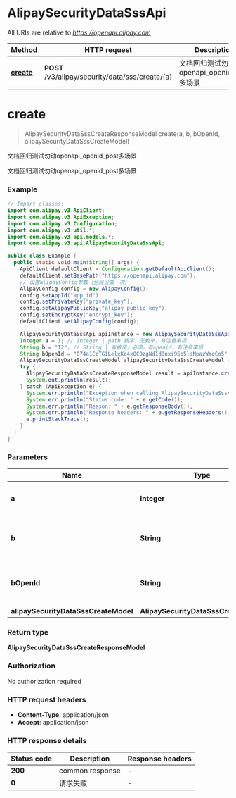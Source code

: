 # AlipaySecurityDataSssApi

All URIs are relative to *https://openapi.alipay.com*

| Method | HTTP request | Description |
|------------- | ------------- | -------------|
| [**create**](AlipaySecurityDataSssApi.md#create) | **POST** /v3/alipay/security/data/sss/create/{a} | 文档回归测试勿动openapi_openid_post多场景 |


<a name="create"></a>
# **create**
> AlipaySecurityDataSssCreateResponseModel create(a, b, bOpenId, alipaySecurityDataSssCreateModel)

文档回归测试勿动openapi_openid_post多场景

文档回归测试勿动openapi_openid_post多场景

### Example
```java
// Import classes:
import com.alipay.v3.ApiClient;
import com.alipay.v3.ApiException;
import com.alipay.v3.Configuration;
import com.alipay.v3.util.*;
import com.alipay.v3.api.models.*;
import com.alipay.v3.api.AlipaySecurityDataSssApi;

public class Example {
  public static void main(String[] args) {
    ApiClient defaultClient = Configuration.getDefaultApiClient();
    defaultClient.setBasePath("https://openapi.alipay.com");
    // 设置alipayConfig参数（全局设置一次）
    AlipayConfig config = new AlipayConfig();
    config.setAppId("app_id");
    config.setPrivateKey("private_key");
    config.setAlipayPublicKey("alipay_public_key");
    config.setEncryptKey("encrypt_key");
    defaultClient.setAlipayConfig(config);

    AlipaySecurityDataSssApi apiInstance = new AlipaySecurityDataSssApi(defaultClient);
    Integer a = 1; // Integer | path.数字，无枚举，有注意事项
    String b = "12"; // String | 有枚举，必须，有openid，有注意事项
    String bOpenId = "074a1CcTG1LelxKe4xQC0zgNdId0nxi95b5lsNpazWYoCo5"; // String | 有枚举，必须，有openid，有注意事项
    AlipaySecurityDataSssCreateModel alipaySecurityDataSssCreateModel = new AlipaySecurityDataSssCreateModel(); // AlipaySecurityDataSssCreateModel | 
    try {
      AlipaySecurityDataSssCreateResponseModel result = apiInstance.create(a, b, bOpenId, alipaySecurityDataSssCreateModel);
      System.out.println(result);
    } catch (ApiException e) {
      System.err.println("Exception when calling AlipaySecurityDataSssApi#create");
      System.err.println("Status code: " + e.getCode());
      System.err.println("Reason: " + e.getResponseBody());
      System.err.println("Response headers: " + e.getResponseHeaders());
      e.printStackTrace();
    }
  }
}
```

### Parameters

| Name | Type | Description  | Notes |
|------------- | ------------- | ------------- | -------------|
| **a** | **Integer**| path.数字，无枚举，有注意事项 | |
| **b** | **String**| 有枚举，必须，有openid，有注意事项 | [optional] |
| **bOpenId** | **String**| 有枚举，必须，有openid，有注意事项 | [optional] |
| **alipaySecurityDataSssCreateModel** | **AlipaySecurityDataSssCreateModel**|  | [optional] |

### Return type

**AlipaySecurityDataSssCreateResponseModel**

### Authorization

No authorization required

### HTTP request headers

 - **Content-Type**: application/json
 - **Accept**: application/json

### HTTP response details
| Status code | Description | Response headers |
|-------------|-------------|------------------|
| **200** | common response |  -  |
| **0** | 请求失败 |  -  |


